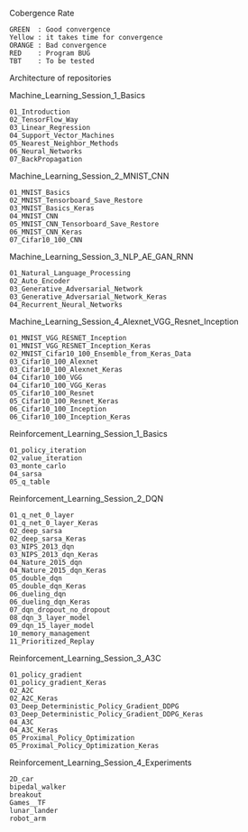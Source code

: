 Cobergence Rate

	GREEN  : Good convergence
	Yellow : it takes time for convergence
	ORANGE : Bad convergence
	RED    : Program BUG
	TBT    : To be tested


Architecture of repositories

Machine_Learning_Session_1_Basics

	01_Introduction
	02_TensorFlow_Way
	03_Linear_Regression
	04_Support_Vector_Machines
	05_Nearest_Neighbor_Methods
	06_Neural_Networks
	07_BackPropagation

Machine_Learning_Session_2_MNIST_CNN

	01_MNIST_Basics
	02_MNIST_Tensorboard_Save_Restore
	03_MNIST_Basics_Keras
	04_MNIST_CNN
	05_MNIST_CNN_Tensorboard_Save_Restore
	06_MNIST_CNN_Keras
	07_Cifar10_100_CNN

Machine_Learning_Session_3_NLP_AE_GAN_RNN

	01_Natural_Language_Processing
	02_Auto_Encoder
	03_Generative_Adversarial_Network
	03_Generative_Adversarial_Network_Keras
	04_Recurrent_Neural_Networks

Machine_Learning_Session_4_Alexnet_VGG_Resnet_Inception

	01_MNIST_VGG_RESNET_Inception
	01_MNIST_VGG_RESNET_Inception_Keras
	02_MNIST_Cifar10_100_Ensemble_from_Keras_Data
	03_Cifar10_100_Alexnet
	03_Cifar10_100_Alexnet_Keras
	04_Cifar10_100_VGG
	04_Cifar10_100_VGG_Keras
	05_Cifar10_100_Resnet
	05_Cifar10_100_Resnet_Keras
	06_Cifar10_100_Inception
	06_Cifar10_100_Inception_Keras

Reinforcement_Learning_Session_1_Basics

	01_policy_iteration
	02_value_iteration
	03_monte_carlo
	04_sarsa
	05_q_table

Reinforcement_Learning_Session_2_DQN

	01_q_net_0_layer
	01_q_net_0_layer_Keras
	02_deep_sarsa
	02_deep_sarsa_Keras
	03_NIPS_2013_dqn
	03_NIPS_2013_dqn_Keras
	04_Nature_2015_dqn
	04_Nature_2015_dqn_Keras
	05_double_dqn
	05_double_dqn_Keras
	06_dueling_dqn
	06_dueling_dqn_Keras
	07_dqn_dropout_no_dropout
	08_dqn_3_layer_model
	09_dqn_15_layer_model
	10_memory_management
	11_Prioritized_Replay

Reinforcement_Learning_Session_3_A3C

	01_policy_gradient
	01_policy_gradient_Keras
	02_A2C
	02_A2C_Keras
	03_Deep_Deterministic_Policy_Gradient_DDPG
	03_Deep_Deterministic_Policy_Gradient_DDPG_Keras
	04_A3C
	04_A3C_Keras
	05_Proximal_Policy_Optimization
	05_Proximal_Policy_Optimization_Keras

Reinforcement_Learning_Session_4_Experiments

	2D_car
	bipedal_walker
	breakout
	Games__TF
	lunar_lander
	robot_arm
